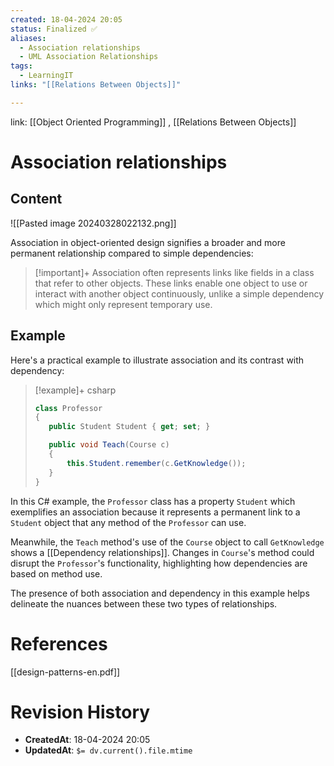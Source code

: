 ```yaml
---
created: 18-04-2024 20:05
status: Finalized ✅
aliases:
  - Association relationships
  - UML Association Relationships
tags:
  - LearningIT
links: "[[Relations Between Objects]]"

---
```


link: [[Object Oriented Programming]] , [[Relations Between Objects]]

# Association relationships

## Content

![[Pasted image 20240328022132.png]]

Association in object-oriented design signifies a broader and more permanent relationship compared to simple dependencies:

> [!important]+ 
> Association often represents links like fields in a class that refer to other objects. These links enable one object to use or interact with another object continuously, unlike a simple dependency which might only represent temporary use.

## Example

Here's a practical example to illustrate association and its contrast with dependency:

> [!example]+ csharp
>``` csharp
> class Professor
>{
>    public Student Student { get; set; }
>
>    public void Teach(Course c)
>    {
>        this.Student.remember(c.GetKnowledge());
>    }
>}
>
>```

In this C# example, the `Professor` class has a property `Student` which exemplifies an association because it represents a permanent link to a `Student` object that any method of the `Professor` can use.

Meanwhile, the `Teach` method's use of the `Course` object to call `GetKnowledge` shows a [[Dependency relationships]]. Changes in `Course`'s method could disrupt the `Professor`'s functionality, highlighting how dependencies are based on method use.

The presence of both association and dependency in this example helps delineate the nuances between these two types of relationships.

# References

[[design-patterns-en.pdf]]

# Revision History

- **CreatedAt**: 18-04-2024 20:05
- **UpdatedAt**: `$= dv.current().file.mtime`




